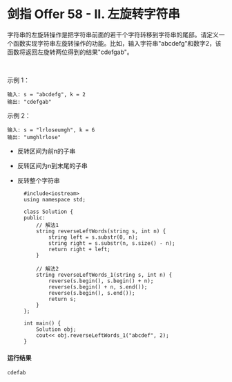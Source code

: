# 剑指 Offer 58 - II. 左旋转字符串
字符串的左旋转操作是把字符串前面的若干个字符转移到字符串的尾部。请定义一个函数实现字符串左旋转操作的功能。比如，输入字符串"abcdefg"和数字2，该函数将返回左旋转两位得到的结果"cdefgab"。

 

示例 1：

    输入: s = "abcdefg", k = 2
    输出: "cdefgab"
示例 2：

    输入: s = "lrloseumgh", k = 6
    输出: "umghlrlose"

* 反转区间为前n的子串
* 反转区间为n到末尾的子串
* 反转整个字符串

        #include<iostream>
        using namespace std;

        class Solution {
        public:
            // 解法1
            string reverseLeftWords(string s, int n) {
                string left = s.substr(0, n);
                string right = s.substr(n, s.size() - n);
                return right + left;
            }

            // 解法2
            string reverseLeftWords_1(string s, int n) {
                reverse(s.begin(), s.begin() + n);
                reverse(s.begin() + n, s.end());
                reverse(s.begin(), s.end());
                return s;
            }
        };

        int main() {
            Solution obj;
            cout<< obj.reverseLeftWords_1("abcdef", 2);
        }
#### 运行结果
    cdefab
